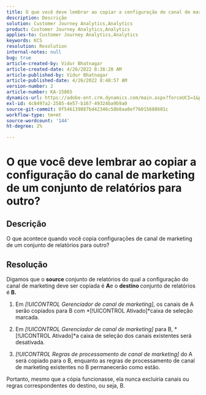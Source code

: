 ```yaml
---
title: O que você deve lembrar ao copiar a configuração do canal de marketing de um conjunto de relatórios para outro?
description: Descrição
solution: Customer Journey Analytics,Analytics
product: Customer Journey Analytics,Analytics
applies-to: Customer Journey Analytics,Analytics
keywords: KCS
resolution: Resolution
internal-notes: null
bug: true
article-created-by: Vidur Bhatnagar
article-created-date: 4/26/2022 8:38:20 AM
article-published-by: Vidur Bhatnagar
article-published-date: 4/26/2022 8:40:57 AM
version-number: 2
article-number: KA-15865
dynamics-url: https://adobe-ent.crm.dynamics.com/main.aspx?forceUCI=1&pagetype=entityrecord&etn=knowledgearticle&id=7b416a33-3cc5-ec11-a7b6-0022480a1004
exl-id: 4c8497a2-2585-4e57-b167-49324ba9b9a0
source-git-commit: 0f546139887bd42346c58b8aa0ef76015688601c
workflow-type: tm+mt
source-wordcount: '144'
ht-degree: 2%

---
```


# O que você deve lembrar ao copiar a configuração do canal de marketing de um conjunto de relatórios para outro?

## Descrição


O que acontece quando você copia configurações de canal de marketing de um conjunto de relatórios para outro?


## Resolução


Digamos que o <b>source </b>conjunto de relatórios do qual a configuração do canal de marketing deve ser copiada é <b>A</b>e o <b>destino </b>conjunto de relatórios é <b>B.</b>

1. Em *[!UICONTROL Gerenciador de canal de marketing]*, os canais de A serão copiados para B com *[!UICONTROL Ativado]*caixa de seleção marcada.

1. Em *[!UICONTROL Gerenciador de canal de marketing]* para B, *[!UICONTROL Ativado]*a caixa de seleção dos canais existentes será desativada.

1. *[!UICONTROL Regras de processamento de canal de marketing]* do A será copiado para o B, enquanto as regras de processamento de canal de marketing existentes no B permanecerão como estão.

Portanto, mesmo que a cópia funcionasse, ela nunca excluiria canais ou regras correspondentes do destino, ou seja, B.
